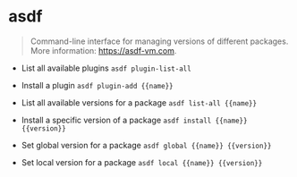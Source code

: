 # asdf
> Command-line interface for managing versions of different packages.
> More information: <https://asdf-vm.com>.

- List all available plugins
`asdf plugin-list-all`

- Install a plugin
`asdf plugin-add {{name}}`

- List all available versions for a package
`asdf list-all {{name}}`

- Install a specific version of a package
`asdf install {{name}} {{version}}`

- Set global version for a package
`asdf global {{name}} {{version}}`

- Set local version for a package
`asdf local {{name}} {{version}}`
